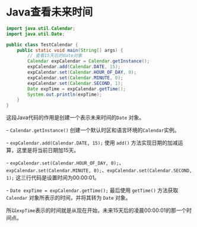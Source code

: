 # Java查看未来时间

```java
import java.util.Calendar;
import java.util.Date;

public class TestCalendar {
    public static void main(String[] args) {
        // 查看15天后的date对象
        Calendar expCalendar = Calendar.getInstance();
        expCalendar.add(Calendar.DATE, 15);
        expCalendar.set(Calendar.HOUR_OF_DAY, 0);
        expCalendar.set(Calendar.MINUTE, 0);
        expCalendar.set(Calendar.SECOND, 1);
        Date expTime = expCalendar.getTime();
        System.out.println(expTime);
    }
}

```

这段Java代码的作用是创建一个表示未来时间的`Date` 对象。

\- `Calendar.getInstance()` 创建一个默认时区和语言环境的`Calendar`实例。

\- `expCalendar.add(Calendar.DATE, 15);` 使用 `add()` 方法实现日期的加减运算，这里是将当前日期加15天。

\- `expCalendar.set(Calendar.HOUR_OF_DAY, 0);`、`expCalendar.set(Calendar.MINUTE, 0);`、`expCalendar.set(Calendar.SECOND, 1);` 这三行代码是设置时间为00:00:01。

\- `Date expTime = expCalendar.getTime();` 最后使用 `getTime()` 方法获取 `Calendar` 对象所表示的时间，并将其转为 `Date` 对象。

所以`expTime`表示的时间就是从现在开始，未来15天后的凌晨00:00:01的那一个时间点。